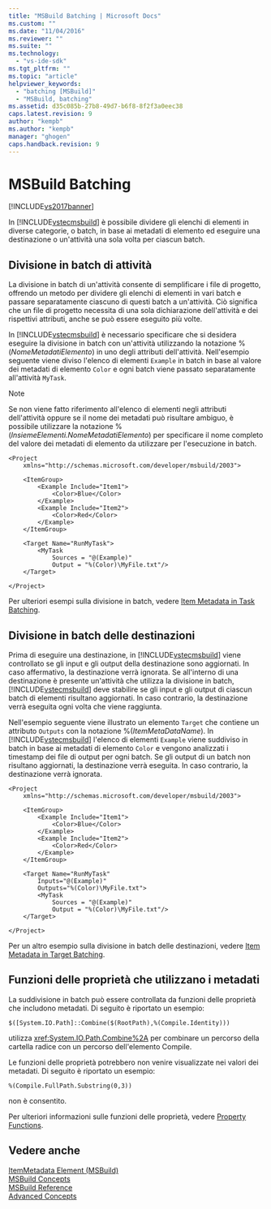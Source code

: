 ```yaml
---
title: "MSBuild Batching | Microsoft Docs"
ms.custom: ""
ms.date: "11/04/2016"
ms.reviewer: ""
ms.suite: ""
ms.technology: 
  - "vs-ide-sdk"
ms.tgt_pltfrm: ""
ms.topic: "article"
helpviewer_keywords: 
  - "batching [MSBuild]"
  - "MSBuild, batching"
ms.assetid: d35c085b-27b8-49d7-b6f8-8f2f3a0eec38
caps.latest.revision: 9
author: "kempb"
ms.author: "kempb"
manager: "ghogen"
caps.handback.revision: 9
---
```

# MSBuild Batching
[!INCLUDE[vs2017banner](../code-quality/includes/vs2017banner.md)]

In [!INCLUDE[vstecmsbuild](../extensibility/internals/includes/vstecmsbuild_md.md)] è possibile dividere gli elenchi di elementi in diverse categorie, o batch, in base ai metadati di elemento ed eseguire una destinazione o un'attività una sola volta per ciascun batch.  
  
## Divisione in batch di attività  
 La divisione in batch di un'attività consente di semplificare i file di progetto, offrendo un metodo per dividere gli elenchi di elementi in vari batch e passare separatamente ciascuno di questi batch a un'attività.  Ciò significa che un file di progetto necessita di una sola dichiarazione dell'attività e dei rispettivi attributi, anche se può essere eseguito più volte.  
  
 In [!INCLUDE[vstecmsbuild](../extensibility/internals/includes/vstecmsbuild_md.md)] è necessario specificare che si desidera eseguire la divisione in batch con un'attività utilizzando la notazione %\(*NomeMetadatiElemento*\) in uno degli attributi dell'attività.  Nell'esempio seguente viene diviso l'elenco di elementi `Example` in batch in base al valore dei metadati di elemento `Color` e ogni batch viene passato separatamente all'attività `MyTask`.  
  
> [!NOTE]
>  Se non viene fatto riferimento all'elenco di elementi negli attributi dell'attività oppure se il nome dei metadati può risultare ambiguo, è possibile utilizzare la notazione %\(*InsiemeElementi.NomeMetadatiElemento*\) per specificare il nome completo del valore dei metadati di elemento da utilizzare per l'esecuzione in batch.  
  
```  
<Project  
    xmlns="http://schemas.microsoft.com/developer/msbuild/2003">  
  
    <ItemGroup>  
        <Example Include="Item1">  
            <Color>Blue</Color>  
        </Example>  
        <Example Include="Item2">  
            <Color>Red</Color>  
        </Example>  
    </ItemGroup>  
  
    <Target Name="RunMyTask">  
        <MyTask  
            Sources = "@(Example)"  
            Output = "%(Color)\MyFile.txt"/>  
    </Target>  
  
</Project>  
```  
  
 Per ulteriori esempi sulla divisione in batch, vedere [Item Metadata in Task Batching](../msbuild/item-metadata-in-task-batching.md).  
  
## Divisione in batch delle destinazioni  
 Prima di eseguire una destinazione, in [!INCLUDE[vstecmsbuild](../extensibility/internals/includes/vstecmsbuild_md.md)] viene controllato se gli input e gli output della destinazione sono aggiornati.  In caso affermativo, la destinazione verrà ignorata.  Se all'interno di una destinazione è presente un'attività che utilizza la divisione in batch, [!INCLUDE[vstecmsbuild](../extensibility/internals/includes/vstecmsbuild_md.md)] deve stabilire se gli input e gli output di ciascun batch di elementi risultano aggiornati.  In caso contrario, la destinazione verrà eseguita ogni volta che viene raggiunta.  
  
 Nell'esempio seguente viene illustrato un elemento `Target` che contiene un attributo `Outputs` con la notazione %\(*ItemMetaDataName*\).  In [!INCLUDE[vstecmsbuild](../extensibility/internals/includes/vstecmsbuild_md.md)] l'elenco di elementi `Example` viene suddiviso in batch in base ai metadati di elemento `Color` e vengono analizzati i timestamp dei file di output per ogni batch.  Se gli output di un batch non risultano aggiornati, la destinazione verrà eseguita.  In caso contrario, la destinazione verrà ignorata.  
  
```  
<Project  
    xmlns="http://schemas.microsoft.com/developer/msbuild/2003">  
  
    <ItemGroup>  
        <Example Include="Item1">  
            <Color>Blue</Color>  
        </Example>  
        <Example Include="Item2">  
            <Color>Red</Color>  
        </Example>  
    </ItemGroup>  
  
    <Target Name="RunMyTask"  
        Inputs="@(Example)"  
        Outputs="%(Color)\MyFile.txt">  
        <MyTask  
            Sources = "@(Example)"  
            Output = "%(Color)\MyFile.txt"/>  
    </Target>  
  
</Project>  
```  
  
 Per un altro esempio sulla divisione in batch delle destinazioni, vedere [Item Metadata in Target Batching](../msbuild/item-metadata-in-target-batching.md).  
  
## Funzioni delle proprietà che utilizzano i metadati  
 La suddivisione in batch può essere controllata da funzioni delle proprietà che includono metadati.  Di seguito è riportato un esempio:  
  
 `$([System.IO.Path]::Combine($(RootPath),%(Compile.Identity)))`  
  
 utilizza <xref:System.IO.Path.Combine%2A> per combinare un percorso della cartella radice con un percorso dell'elemento Compile.  
  
 Le funzioni delle proprietà potrebbero non venire visualizzate nei valori dei metadati.  Di seguito è riportato un esempio:  
  
 `%(Compile.FullPath.Substring(0,3))`  
  
 non è consentito.  
  
 Per ulteriori informazioni sulle funzioni delle proprietà, vedere [Property Functions](../msbuild/property-functions.md).  
  
## Vedere anche  
 [ItemMetadata Element \(MSBuild\)](../msbuild/itemmetadata-element-msbuild.md)   
 [MSBuild Concepts](../msbuild/msbuild-concepts.md)   
 [MSBuild Reference](../msbuild/msbuild-reference.md)   
 [Advanced Concepts](../msbuild/msbuild-advanced-concepts.md)